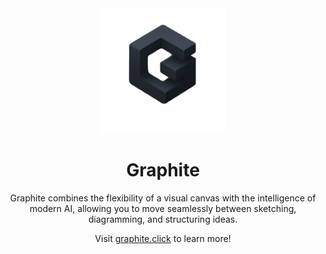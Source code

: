 <div align="center" >
<img src="../assets/Graphite.click_nobg.png" width="200"></img>
<h1>Graphite</h1>

Graphite combines the flexibility of a visual canvas with the intelligence of modern AI, allowing you to move seamlessly between sketching, diagramming, and structuring ideas.

Visit [graphite.click](https://graphite.click) to learn more!
</div>
